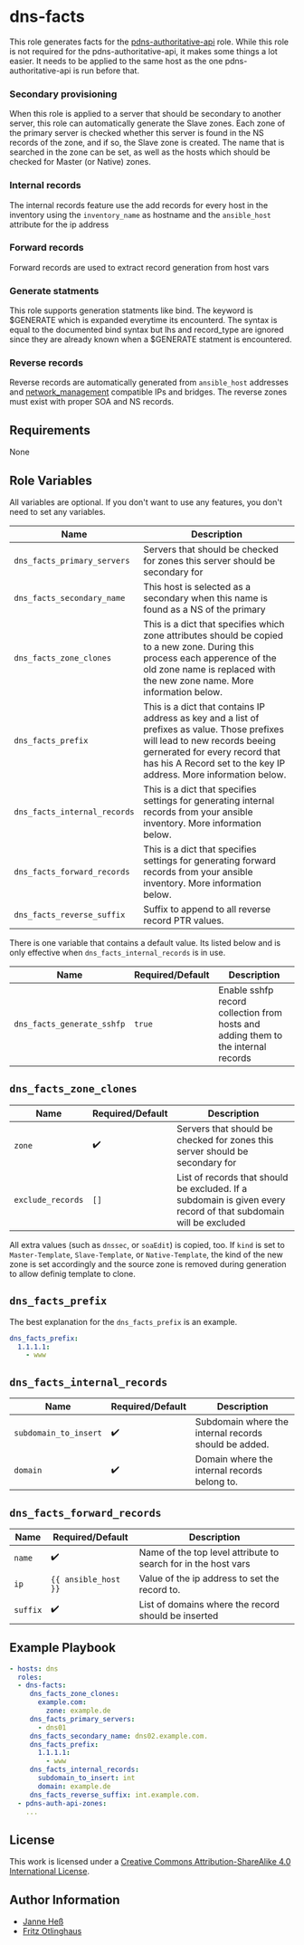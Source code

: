 # dns-facts

This role generates facts for the [pdns-authoritative-api](https://github.com/stuvusIT/pdns-authoritative-api) role.
While this role is not required for the pdns-authoritative-api, it makes some things a lot easier.
It needs to be applied to the same host as the one pdns-authoritative-api is run before that.

### Secondary provisioning

When this role is applied to a server that should be secondary to another server, this role can automatically generate the Slave zones.
Each zone of the primary server is checked whether this server is found in the NS records of the zone, and if so, the Slave zone is created.
The name that is searched in the zone can be set, as well as the hosts which should be checked for Master (or Native) zones.

### Internal records

The internal records feature use the add records for every host in the inventory using the `inventory_name` as hostname and the `ansible_host` attribute for the ip address

### Forward records

Forward records are used to extract record generation from host vars

### Generate statments
This role supports generation statments like bind. The keyword is $GENERATE which is expanded everytime its encounterd.
The syntax is equal to the documented bind syntax but lhs and record_type are ignored since they are already known when a $GENERATE statment is encountered.

### Reverse records

Reverse records are automatically generated from `ansible_host` addresses and [network_management](https://github.com/stuvusIT/network_management) compatible IPs and bridges.
The reverse zones must exist with proper SOA and NS records.

## Requirements

None

## Role Variables

All variables are optional.
If you don't want to use any features, you don't need to set any variables.

| Name                         | Description                                                                                                                                                                                                                         |
|------------------------------|-------------------------------------------------------------------------------------------------------------------------------------------------------------------------------------------------------------------------------------|
| `dns_facts_primary_servers`  | Servers that should be checked for zones this server should be secondary for                                                                                                                                                        |
| `dns_facts_secondary_name`   | This host is selected as a secondary when this name is found as a NS of the primary                                                                                                                                                 |
| `dns_facts_zone_clones`      | This is a dict that specifies which zone attributes should be copied to a new zone. During this process each apperence of the old zone name is replaced with the new zone name. More information below.                             |
| `dns_facts_prefix`           | This is a dict that contains IP address as key and a list of prefixes as value. Those prefixes will lead to new records beeing gernerated for every record that has his A Record set to the key IP address. More information below. |
| `dns_facts_internal_records` | This is a dict that specifies settings for generating internal records from your ansible inventory. More information below.                                                                                                         |
| `dns_facts_forward_records`  | This is a dict that specifies settings for generating forward records from your ansible inventory. More information below.                                                                                                          |
| `dns_facts_reverse_suffix`   | Suffix to append to all reverse record PTR values.                                                                                                                                                                                  |

There is one variable that contains a default value. Its listed below and is only effective when `dns_facts_internal_records` is in use.

| Name                       | Required/Default | Description                                                                       |
|----------------------------|------------------|-----------------------------------------------------------------------------------|
| `dns_facts_generate_sshfp` | `true`           | Enable sshfp record collection from hosts and adding them to the internal records |

## `dns_facts_zone_clones`

| Name              | Required/Default   | Description                                                                                                      |
|-------------------|--------------------|------------------------------------------------------------------------------------------------------------------|
| `zone`            | :heavy_check_mark: | Servers that should be checked for zones this server should be secondary for                                     |
| `exclude_records` | `[]`               | List of records that should be excluded. If a subdomain is given every record of that subdomain will be excluded |

All extra values (such as `dnssec`, or `soaEdit`) is copied, too.
If `kind` is set to `Master-Template`, `Slave-Template`, or `Native-Template`, the kind of the new zone is set accordingly and the source zone is removed during generation to allow definig template to clone.

## `dns_facts_prefix`

The best explanation for the `dns_facts_prefix` is an example.


```yml
dns_facts_prefix:
  1.1.1.1:
    - www
```

## `dns_facts_internal_records`

| Name                  | Required/Default   | Description                                                                       |
|-----------------------|--------------------|-----------------------------------------------------------------------------------|
| `subdomain_to_insert` | :heavy_check_mark: | Subdomain where the internal records should be added.                             |
| `domain`              | :heavy_check_mark: | Domain where the internal records belong to.                                      |

## `dns_facts_forward_records`

| Name     | Required/Default     | Description                                                    |
|----------|----------------------|----------------------------------------------------------------|
| `name`   | :heavy_check_mark:   | Name of the top level attribute to search for in the host vars |
| `ip`     | `{{ ansible_host }}` | Value of the ip address to set the record to.                  |
| `suffix` | :heavy_check_mark:   | List of domains where the record should be inserted            |

## Example Playbook

```yml
- hosts: dns
  roles:
  - dns-facts:
     dns_facts_zone_clones:
       example.com: 
         zone: example.de
     dns_facts_primary_servers:
       - dns01
     dns_facts_secondary_name: dns02.example.com.
     dns_facts_prefix:
       1.1.1.1:
         - www
     dns_facts_internal_records:
       subdomain_to_insert: int
       domain: example.de
     dns_facts_reverse_suffix: int.example.com.
  - pdns-auth-api-zones:
    ...
```

## License

This work is licensed under a [Creative Commons Attribution-ShareAlike 4.0 International License](https://creativecommons.org/licenses/by-sa/4.0/).

## Author Information

- [Janne Heß](https://github.com/dasJ)
- [Fritz Otlinghaus](https://github.com/scriptkiddi)
